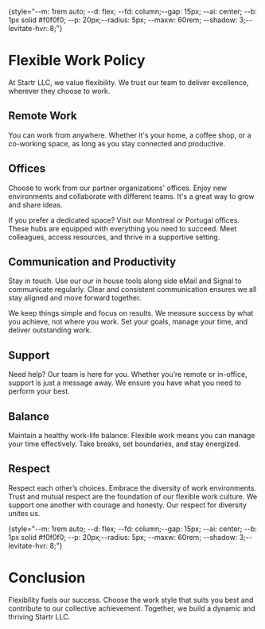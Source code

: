 {style="--m: 1rem auto; --d: flex; --fd: column;--gap: 15px; --ai: center; --b: 1px solid #f0f0f0; --p: 20px;--radius: 5px; --maxw: 60rem; --shadow: 3;--levitate-hvr: 8;"}
# **Flexible Work Policy**

At Startr LLC, we value flexibility. We trust our team to deliver excellence, wherever they choose to work.

## **Remote Work**

You can work from anywhere. Whether it's your home, a coffee shop, or a co-working space, as long as you stay connected and productive.

## **Offices**

Choose to work from our partner organizations' offices. Enjoy new environments and collaborate with different teams. It's a great way to grow and share ideas. 

If you prefer a dedicated space? Visit our Montreal or Portugal offices. These hubs are equipped with everything you need to succeed. Meet colleagues, access resources, and thrive in a supportive setting.

## **Communication and Productivity**

Stay in touch. Use our our in house tools along side eMail and Signal to communicate regularly. Clear and consistent communication ensures we all stay aligned and move forward together.

We keep things simple and focus on results. We measure success by what you achieve, not where you work. Set your goals, manage your time, and deliver outstanding work.

## **Support**

Need help? Our team is here for you. Whether you’re remote or in-office, support is just a message away. We ensure you have what you need to perform your best.

## **Balance**

Maintain a healthy work-life balance. Flexible work means you can manage your time effectively. Take breaks, set boundaries, and stay energized.

## **Respect**

Respect each other’s choices. Embrace the diversity of work environments. Trust and mutual respect are the foundation of our flexible work culture. We support one another with courage and honesty. Our respect for diversity unites us.

{style="--m: 1rem auto; --d: flex; --fd: column;--gap: 15px; --ai: center; --b: 1px solid #f0f0f0; --p: 20px;--radius: 5px; --maxw: 60rem; --shadow: 3;--levitate-hvr: 8;"}
# **Conclusion**

Flexibility fuels our success. Choose the work style that suits you best and contribute to our collective achievement. Together, we build a dynamic and thriving Startr LLC.